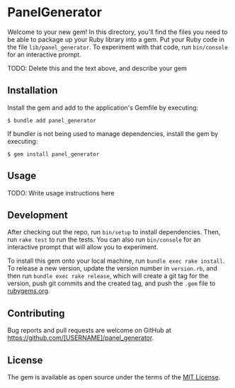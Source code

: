 # PanelGenerator

Welcome to your new gem! In this directory, you'll find the files you need to be able to package up your Ruby library into a gem. Put your Ruby code in the file `lib/panel_generator`. To experiment with that code, run `bin/console` for an interactive prompt.

TODO: Delete this and the text above, and describe your gem

## Installation

Install the gem and add to the application's Gemfile by executing:

    $ bundle add panel_generator

If bundler is not being used to manage dependencies, install the gem by executing:

    $ gem install panel_generator

## Usage

TODO: Write usage instructions here

## Development

After checking out the repo, run `bin/setup` to install dependencies. Then, run `rake test` to run the tests. You can also run `bin/console` for an interactive prompt that will allow you to experiment.

To install this gem onto your local machine, run `bundle exec rake install`. To release a new version, update the version number in `version.rb`, and then run `bundle exec rake release`, which will create a git tag for the version, push git commits and the created tag, and push the `.gem` file to [rubygems.org](https://rubygems.org).

## Contributing

Bug reports and pull requests are welcome on GitHub at https://github.com/[USERNAME]/panel_generator.

## License

The gem is available as open source under the terms of the [MIT License](https://opensource.org/licenses/MIT).
